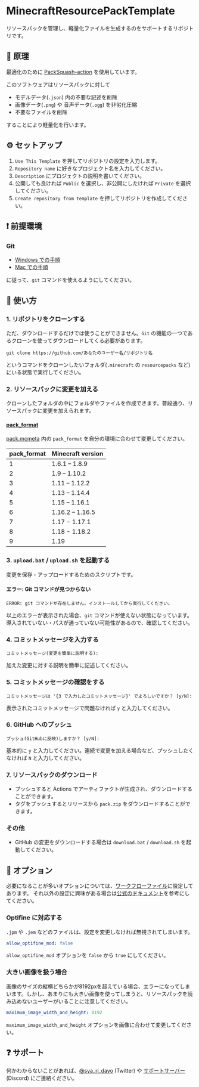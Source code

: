 # MinecraftResourcePackTemplate

リソースパックを管理し、軽量化ファイルを生成するのをサポートするリポジトリです。

## 👀 原理

最適化のために [PackSquash-action](https://github.com/ComunidadAylas/PackSquash-action) を使用しています。

このソフトウェアはリソースパックに対して

- モデルデータ(`.json`) 内の不要な記述を削除
- 画像データ(`.png`) や 音声データ(`.ogg`) を非劣化圧縮
- 不要なファイルを削除

することにより軽量化を行います。

## ⚙ セットアップ

1. `Use This Template` を押してリポジトリの設定を入力します。
2. `Repository name` に好きなプロジェクト名を入力してください。
3. `Description` にプロジェクトの説明を書いてください。
4. 公開しても良ければ `Public` を選択し、非公開にしたければ `Private` を選択してください。
5. `Create repository from template` を押してリポジトリを作成してください。

## ❗ 前提環境

### Git

- [Windows での手順](https://qiita.com/elu_jaune/items/280b4773a3a66c7956fe)
- [Mac での手順](https://qiita.com/suke_masa/items/4bed855628f7414293f8)

に従って、`git` コマンドを使えるようにしてください。

## 📖 使い方

### 1. リポジトリをクローンする

ただ、ダウンロードするだけでは使うことができません。`Git` の機能の一つであるクローンを使ってダウンロードしてくる必要があります。

```shell
git clone https://github.com/あなたのユーザー名/リポジトリ名
```

というコマンドをクローンしたいフォルダ(`.minecraft` の `resourcepacks` など)にいる状態で実行してください。

### 2. リソースパックに変更を加える

クローンしたフォルダの中にフォルダやファイルを作成できます。普段通り、リソースパックに変更を加えられます。

#### [pack_format](https://minecraft.fandom.com/wiki/Resource_Pack#Pack_format)

[pack.mcmeta](pack.mcmeta) 内の `pack_format` を自分の環境に合わせて変更してください。

| pack_format | Minecraft version |
|-------------|-------------------|
| 1           | 1.6.1 – 1.8.9     |
| 2           | 1.9 – 1.10.2      |
| 3           | 1.11 – 1.12.2     |
| 4           | 1.13 – 1.14.4     |
| 5           | 1.15 – 1.16.1     |
| 6           | 1.16.2 – 1.16.5   |
| 7           | 1.17 - 1.17.1     |
| 8           | 1.18 - 1.18.2     |
| 9           | 1.19              |

### 3. `upload.bat` / `upload.sh` を起動する

変更を保存・アップロードするためのスクリプトです。

#### エラー: Git コマンドが見つからない

```
ERROR: git コマンドが存在しません。インストールしてから実行してください。
```

以上のエラーが表示された場合、`git` コマンドが使えない状態になっています。導入されていない・パスが通っていない可能性があるので、確認してください。

### 4. コミットメッセージを入力する

```
コミットメッセージ(変更を簡単に説明する):
```

加えた変更に対する説明を簡単に記述してください。

### 5. コミットメッセージの確認をする

```
コミットメッセージは '{3 で入力したコミットメッセージ}' でよろしいですか？ [y/N]: 
```

表示されたコミットメッセージで問題なければ `y` と入力してください。

### 6. GitHub へのプッシュ

```
プッシュ(GitHubに反映)しますか？ [y/N]: 
```

基本的に `y` と入力してください。連続で変更を加える場合など、プッシュしたくなければ `N` と入力してください。

### 7. リソースパックのダウンロード

- プッシュすると Actions でアーティファクトが生成され、ダウンロードすることができます。
- タグをプッシュするとリリースから `pack.zip` をダウンロードすることができます。

### その他

- GitHub の変更をダウンロードする場合は `download.bat` / `download.sh` を起動してください。

## 🔧 オプション

必要になることが多いオプションについては、[ワークフローファイル](.github/workflows/packsquash.yml)に設定してあります。
それ以外の設定に興味がある場合は[公式のドキュメント](https://github.com/ComunidadAylas/PackSquash-action#-usage)を参考にしてください。

### Optifine に対応する

`.jpm` や `.jem` などのファイルは、設定を変更しなければ無視されてしまいます。

```yml
allow_optifine_mod: false
```

`allow_optifine_mod` オプションを `false` から `true` にしてください。

### 大きい画像を扱う場合

画像のサイズの縦横どちらかが8192pxを超えている場合、エラーになってしまいます。しかし、あまりにも大きい画像を使ってしまうと、リソースパックを読み込めないユーザーがいることに注意してください。

```yml
maximum_image_width_and_height: 8192
```

`maximum_image_width_and_height` オプションを画像に合わせて変更してください。

## ❓ サポート

何かわからないことがあれば、[@sya_ri_dayo](https://twitter.com/sya_ri_dayo) (Twitter) や [サポートサーバー](https://link.s7a.dev/discord) (Discord) にご連絡ください。
